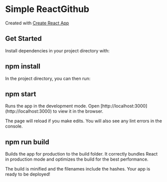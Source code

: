 # Simple ReactGithub

Created with [Create React App](https://github.com/facebookincubator/create-react-app)

## Get Started

Install dependencies in your project directory with:

## npm install

In the project directory, you can then run:

## npm start

Runs the app in the development mode.
Open [http://localhost:3000] (http://localhost:3000) to view it in the browser.

The page will reload if you make edits.
You will also see any lint errors in the console.

## npm run build

Builds the app for production to the build folder.
It correctly bundles React in production mode and optimizes the build for the best performance.

The build is minified and the filenames include the hashes.
Your app is ready to be deployed!
